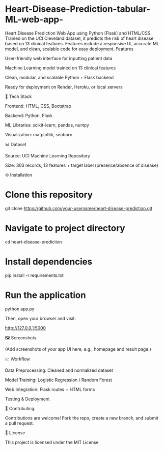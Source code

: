 # Heart-Disease-Prediction-tabular-ML-web-app-
Heart Disease Prediction Web App using Python (Flask) and HTML/CSS. Trained on the UCI Cleveland dataset, it predicts the risk of heart disease based on 13 clinical features. Features include a responsive UI, accurate ML model, and clean, scalable code for easy deployment.
Features

User-friendly web interface for inputting patient data

Machine Learning model trained on 13 clinical features

Clean, modular, and scalable Python + Flask backend

Ready for deployment on Render, Heroku, or local servers

📂 Tech Stack

Frontend: HTML, CSS, Bootstrap

Backend: Python, Flask

ML Libraries: scikit-learn, pandas, numpy

Visualization: matplotlib, seaborn

📊 Dataset

Source: UCI Machine Learning Repository

Size: 303 records, 13 features + target label (presence/absence of disease)

⚙️ Installation
# Clone this repository
git clone https://github.com/your-username/heart-disease-prediction.git

# Navigate to project directory
cd heart-disease-prediction

# Install dependencies
pip install -r requirements.txt

# Run the application
python app.py


Then, open your browser and visit:

http://127.0.0.1:5000

🖼️ Screenshots

(Add screenshots of your app UI here, e.g., homepage and result page.)

📈 Workflow

Data Preprocessing: Cleaned and normalized dataset

Model Training: Logistic Regression / Random Forest

Web Integration: Flask routes + HTML forms

Testing & Deployment

🤝 Contributing

Contributions are welcome! Fork the repo, create a new branch, and submit a pull request.

📜 License

This project is licensed under the MIT License

